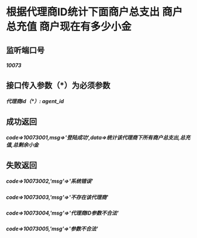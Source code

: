 # 根据代理商ID统计下面商户总支出 商户总充值 商户现在有多少小金
## 监听端口号
##### *10073*
## 接口传入参数（*）为必须参数
##### **代理商id（*）**: *agent_id*
## 成功返回
##### **code=>10073001,msg=>'登陆成功',data=>统计该代理商下所有商户总支出,总充值,总剩余小金**
## 失败返回
##### **code=>10073002,'msg'=>'系统错误'**
##### **code=>10073003,'msg'=>'不存在该代理商'**
##### **code=>10073004,'msg'=>'代理商ID参数不合法'**
##### **code=>10073005,'msg'=>'参数不合法'**




